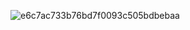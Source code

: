 ![e6c7ac733b76bd7f0093c505bdbebaa](https://user-images.githubusercontent.com/68007558/163676941-1e3679e1-7241-46db-93fe-cdedc812e4c4.png)
